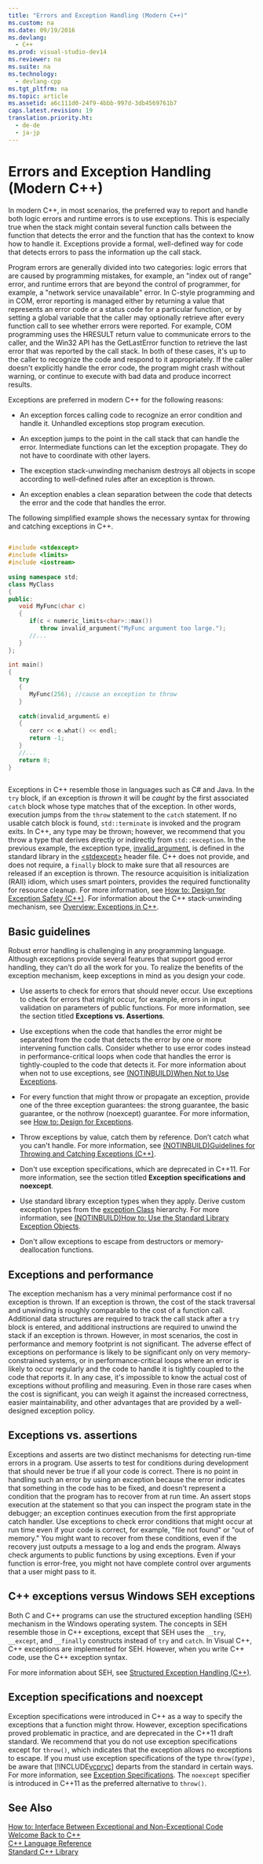 ```yaml
---
title: "Errors and Exception Handling (Modern C++)"
ms.custom: na
ms.date: 09/19/2016
ms.devlang: 
  - C++
ms.prod: visual-studio-dev14
ms.reviewer: na
ms.suite: na
ms.technology: 
  - devlang-cpp
ms.tgt_pltfrm: na
ms.topic: article
ms.assetid: a6c111d0-24f9-4bbb-997d-3db4569761b7
caps.latest.revision: 19
translation.priority.ht: 
  - de-de
  - ja-jp
---
```

# Errors and Exception Handling (Modern C++)
In modern C++, in most scenarios, the preferred way to report and handle both logic errors and runtime errors is to use exceptions. This is especially true when the stack might contain several function calls between the function that detects the error and the function that has the context to know how to handle it. Exceptions provide a formal, well-defined way for code that detects errors to pass the information up the call stack.  
  
 Program errors are generally divided into two categories: logic errors that are caused by programming mistakes, for example, an "index out of range" error, and runtime errors that are beyond the control of programmer, for example, a "network service unavailable" error. In C-style programming and in COM, error reporting is managed either by returning a value that represents an error code or a status code for a particular function, or by setting a global variable that the caller may optionally retrieve after every function call to see whether errors were reported. For example, COM programming uses the HRESULT return value to communicate errors to the caller, and the Win32 API has the GetLastError function to retrieve the last error that was reported by the call stack. In both of these cases, it's up to the caller to recognize the code and respond to it appropriately. If the caller doesn't explicitly handle the error code, the program might crash without warning, or continue to execute with bad data and produce incorrect results.  
  
 Exceptions are preferred in modern C++ for the following reasons:  
  
-   An exception forces calling code to recognize an error condition and handle it. Unhandled exceptions stop program execution.  
  
-   An exception jumps to the point in the call stack that can handle the error. Intermediate functions can let the exception propagate. They do not have to coordinate with other layers.  
  
-   The exception stack-unwinding mechanism destroys all objects in scope according to well-defined rules after an exception is thrown.  
  
-   An exception enables a clean separation between the code that detects the error and the code that handles the error.  
  
 The following simplified example shows the necessary syntax for throwing and catching exceptions in C++.  
  
```cpp  
  
#include <stdexcept>  
#include <limits>  
#include <iostream>  
  
using namespace std;  
class MyClass  
{  
public:  
   void MyFunc(char c)  
   {  
      if(c < numeric_limits<char>::max())  
         throw invalid_argument("MyFunc argument too large.");  
      //...  
   }  
};  
  
int main()  
{  
   try  
   {  
      MyFunc(256); //cause an exception to throw  
   }  
  
   catch(invalid_argument& e)  
   {  
      cerr << e.what() << endl;  
      return -1;  
   }  
   //...  
   return 0;  
}  
  
```  
  
 Exceptions in C++ resemble those in languages such as C# and Java. In the `try` block, if an exception is *thrown* it will be *caught* by the first associated `catch` block whose type matches that of the exception. In other words, execution jumps from the `throw` statement to the `catch` statement. If no usable catch block is found, `std::terminate` is invoked and the program exits. In C++, any type may be thrown; however, we recommend that you throw a type that derives directly or indirectly from `std::exception`. In the previous example, the exception type, [invalid_argument](../vs140/invalid_argument-Class.md), is defined in the standard library in the [<stdexcept\>](../vs140/-stdexcept-.md) header file. C++ does not provide, and does not require, a `finally` block to make sure that all resources are released if an exception is thrown. The resource acquisition is initialization (RAII) idiom, which uses smart pointers, provides the required functionality for resource cleanup. For more information, see [How to: Design for Exception Safety (C++)](../vs140/How-to--Design-for-Exception-Safety.md). For information about the C++ stack-unwinding mechanism, see [Overview: Exceptions in C++](../vs140/Exceptions-and-Stack-Unwinding-in-C--.md).  
  
## Basic guidelines  
 Robust error handling is challenging in any programming language. Although exceptions provide several features that support good error handling, they can't do all the work for you. To realize the benefits of the exception mechanism, keep exceptions in mind as you design your code.  
  
-   Use asserts to check for errors that should never occur. Use exceptions to check for errors that might occur, for example, errors in input validation on parameters of public functions. For more information, see the section titled **Exceptions vs. Assertions**.  
  
-   Use exceptions when the code that handles the error might be separated from the code that detects the error by one or more intervening function calls. Consider whether to use error codes instead in performance-critical loops when code that handles the error is tightly-coupled to the code that detects it. For more information about when not to use exceptions, see [(NOTINBUILD)When Not to Use Exceptions](assetId:///e810df8b-2217-4e81-bae5-02f0a69f1346).  
  
-   For every function that might throw or propagate an exception, provide one of the three exception guarantees: the strong guarantee, the basic guarantee, or the nothrow (noexcept) guarantee. For more information, see [How to: Design for Exceptions](../vs140/How-to--Design-for-Exception-Safety.md).  
  
-   Throw exceptions by value, catch them by reference. Don’t catch what you can't handle. For more information, see [(NOTINBUILD)Guidelines for Throwing and Catching Exceptions (C++)](assetId:///0a9b0a3a-64c5-43f5-a080-fca69b89e839).  
  
-   Don't use exception specifications, which are deprecated in C++11. For more information, see the section titled **Exception specifications and noexcept**.  
  
-   Use standard library exception types when they apply. Derive custom exception types from the [exception Class](../vs140/exception-Class.md) hierarchy. For more information, see [(NOTINBUILD)How to: Use the Standard Library Exception Objects](assetId:///ad1fb785-ed4e-4d94-8e84-964353aed7b6).  
  
-   Don't allow exceptions to escape from destructors or memory-deallocation functions.  
  
## Exceptions and performance  
 The exception mechanism has a very minimal performance cost if no exception is thrown. If an exception is thrown, the cost of the stack traversal and unwinding is roughly comparable to the cost of a function call. Additional data structures are required to track the call stack after a `try` block is entered, and additional instructions are required to unwind the stack if an exception is thrown. However, in most scenarios, the cost in performance and memory footprint is not significant. The adverse effect of exceptions on performance is likely to be significant only on very memory-constrained systems, or in performance-critical loops where an error is likely to occur regularly and the code to handle it is tightly coupled to the code that reports it. In any case, it's impossible to know the actual cost of exceptions without profiling and measuring. Even in those rare cases when the cost is significant, you can weigh it against the increased correctness, easier maintainability, and other advantages that are provided by a well-designed exception policy.  
  
## Exceptions vs. assertions  
 Exceptions and asserts are two distinct mechanisms for detecting run-time errors in a program. Use asserts to test for conditions during development that should never be true if all your code is correct. There is no point in handling such an error by using an exception because the error indicates that something in the code has to be fixed, and doesn't represent a condition that the program has to recover from at run time. An assert stops execution at the statement so that you can inspect the program state in the debugger; an exception continues execution from the first appropriate catch handler. Use exceptions to check error conditions that might occur at run time even if your code is correct, for example, "file not found" or "out of memory." You might want to recover from these conditions, even if the recovery just outputs a message to a log and ends the program. Always check arguments to public functions by using exceptions. Even if your function is error-free, you might not have complete control over arguments that a user might pass to it.  
  
## C++ exceptions versus Windows SEH exceptions  
 Both C and C++ programs can use the structured exception handling (SEH) mechanism in the Windows operating system. The concepts in SEH resemble those in C++ exceptions, except that SEH uses the `__try`, `__except`, and `__finally` constructs instead of `try` and `catch`. In Visual C++, C++ exceptions are implemented for SEH. However, when you write C++ code, use the C++ exception syntax.  
  
 For more information about SEH, see [Structured Exception Handling (C++)](../vs140/Structured-Exception-Handling--C-C---.md).  
  
## Exception specifications and noexcept  
 Exception specifications were introduced in C++ as a way to specify the exceptions that a function might throw. However, exception specifications proved problematic in practice, and are deprecated in the C++11 draft standard. We recommend that you do not use exception specifications except for `throw()`, which indicates that the exception allows no exceptions to escape. If you must use exception specifications of the type `throw(`*type*`)`, be aware that [!INCLUDE[vcprvc](../vs140/includes/vcprvc_md.md)] departs from the standard in certain ways. For more information, see [Exception Specifications](../vs140/Exception-Specifications--throw---C---.md). The `noexcept` specifier is introduced in C++11 as the preferred alternative to `throw()`.  
  
## See Also  
 [How to: Interface Between Exceptional and Non-Exceptional Code](../vs140/How-to--Interface-Between-Exceptional-and-Non-Exceptional-Code.md)   
 [Welcome Back to C++](../vs140/Welcome-Back-to-C----Modern-C---.md)   
 [C++ Language Reference](../vs140/C---Language-Reference.md)   
 [Standard C++ Library](../vs140/C---Standard-Library-Reference.md)